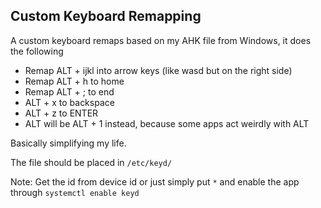 ## Custom Keyboard Remapping

A custom keyboard remaps based on my AHK file from Windows, it does the following

- Remap ALT + ijkl into arrow keys (like wasd but on the right side)
- Remap ALT + h to home
- Remap ALT + ; to end
- ALT + x to backspace
- ALT + z to ENTER
- ALT will be ALT + 1 instead, because some apps act weirdly with ALT

Basically simplifying my life.

The file should be placed in `/etc/keyd/`

Note: Get the id from device id or just simply put `*` and enable the app through `systemctl enable keyd`
